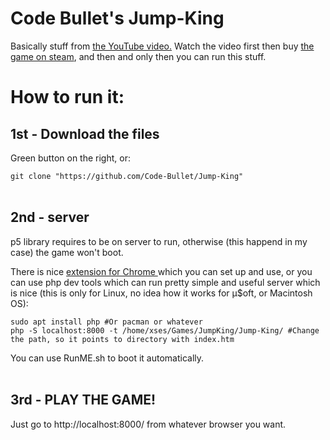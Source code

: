 # Code Bullet's Jump-King

Basically stuff from <a href="https://www.youtube.com/watch?v=DmQ4Dqxs0HI"> the YouTube video.</a> Watch the video first then buy <a href="https://store.steampowered.com/app/1061090/Jump_King/">the game on steam</a>, and then and only then you can run this stuff.

# How to run it:
## 1st - Download the files

Green button on the right, or:

`git clone "https://github.com/Code-Bullet/Jump-King"`
</br>
</br>

## 2nd - server

p5 library requires to be on server to run, otherwise (this happend in my case) the game won't boot.


There is nice <a href="https://chrome.google.com/webstore/detail/web-server-for-chrome/ofhbbkphhbklhfoeikjpcbhemlocgigb/related?hl=en"> extension for Chrome </a> which you can set up and use,
or you can use php dev tools which can run pretty simple and useful server which is nice (this is only for Linux, no idea how it works for µ$oft, or Macintosh OS):

`sudo apt install php #Or pacman or whatever` </br>
`php -S localhost:8000 -t /home/xses/Games/JumpKing/Jump-King/ #Change the path, so it points to directory with index.htm`

You can use RunME.sh to boot it automatically.
</br>
</br>


## 3rd - PLAY THE GAME!

Just go to http://localhost:8000/ from whatever browser you want.
